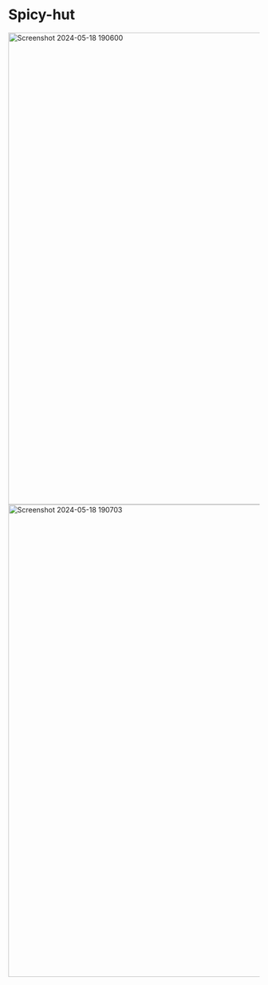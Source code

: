 # Spicy-hut


<img width="946" alt="Screenshot 2024-05-18 190600" src="https://github.com/omprakashbabu/Spicy-hut/assets/116138027/20544879-5598-4892-8f11-a54d6d155541">

<img width="947" alt="Screenshot 2024-05-18 190703" src="https://github.com/omprakashbabu/Spicy-hut/assets/116138027/2540594b-f422-4f68-be41-1a8a818ec499">
